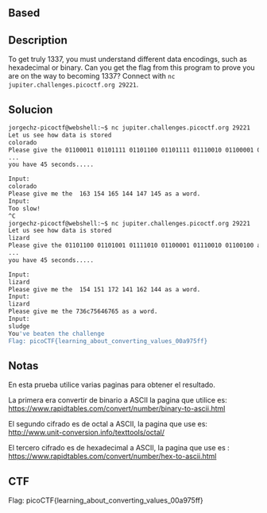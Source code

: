 ## **Based**

## Description

To get truly 1337, you must understand different data encodings, such as
 hexadecimal or binary. Can you get the flag from this program to prove 
you are on the way to becoming 1337? Connect with `nc jupiter.challenges.picoctf.org 29221`.

## Solucion

```bash
jorgechz-picoctf@webshell:~$ nc jupiter.challenges.picoctf.org 29221
Let us see how data is stored
colorado
Please give the 01100011 01101111 01101100 01101111 01110010 01100001 01100100 01101111 as a word.
...
you have 45 seconds.....

Input:
colorado
Please give me the  163 154 165 144 147 145 as a word.
Input:
Too slow!
^C
jorgechz-picoctf@webshell:~$ nc jupiter.challenges.picoctf.org 29221
Let us see how data is stored
lizard
Please give the 01101100 01101001 01111010 01100001 01110010 01100100 as a word.
...
you have 45 seconds.....

Input:
lizard
Please give me the  154 151 172 141 162 144 as a word.
Input:
lizard
Please give me the 736c75646765 as a word.
Input:
sludge
You've beaten the challenge
Flag: picoCTF{learning_about_converting_values_00a975ff}
```

## Notas

En esta prueba utilice varias paginas para obtener el resultado.

La primera era convertir de binario a ASCII la pagina que utilice es: https://www.rapidtables.com/convert/number/binary-to-ascii.html

El segundo cifrado es de octal a ASCII, la pagina que use es: http://www.unit-conversion.info/texttools/octal/

El tercero cifrado es de hexadecimal a ASCII, la pagina que use es : https://www.rapidtables.com/convert/number/hex-to-ascii.html

## CTF

Flag: picoCTF{learning_about_converting_values_00a975ff}